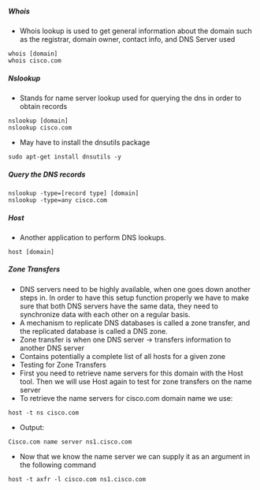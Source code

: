 ##### Whois
- Whois lookup is used to get general information about the domain such as the registrar, domain owner, contact info, and DNS Server used 
````
whois [domain]
whois cisco.com
````
##### Nslookup
- Stands for name server lookup used for querying the dns in order to obtain records
````
nslookup [domain]
nslookup cisco.com
````
- May have to install the dnsutils package
````
sudo apt-get install dnsutils -y
````
##### Query the DNS records
````
nslookup -type=[record type] [domain]
nslookup -type=any cisco.com
````
##### Host
- Another application to perform DNS lookups.  
````
host [domain]
````
##### Zone Transfers 
- DNS servers need to be highly available, when one goes down another steps in.  In order to have this setup function properly we have to make sure that both DNS servers have the same data, they need to synchronize data with each other on a regular basis. 
- A mechanism to replicate DNS databases is called a zone transfer, and the replicated database is called a DNS zone. 
- Zone transfer is when one DNS server -> transfers information to another DNS server
- Contains potentially a complete list of all hosts for a given zone
- Testing for Zone Transfers
- First you need to retrieve name servers for this domain with the Host tool. Then we will use Host again to test for zone transfers on the name server
- To retrieve the name servers for cisco.com domain name we use:
````
host -t ns cisco.com
````
- Output:
````
Cisco.com name server ns1.cisco.com
````
- Now that we know the name server we can supply it as an argument in the following command 
````
host -t axfr -l cisco.com ns1.cisco.com
````




























